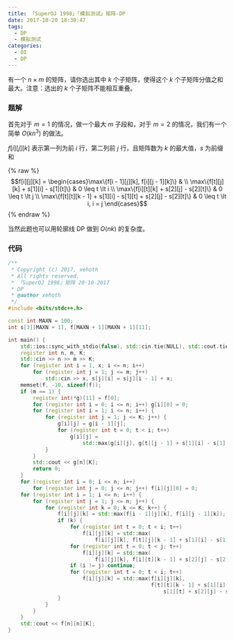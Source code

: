 ```yaml
---
title: 「SuperOJ 1998」「模拟测试」矩阵-DP
date: 2017-10-20 18:30:47
tags:
  - DP
  - 模拟测试
categories:
  - OI
  - DP
---
```

有一个 $n \times m$ 的矩阵，请你选出其中 $k$ 个子矩阵，使得这个 $k$ 个子矩阵分值之和最大。注意：选出的 $k$ 个子矩阵不能相互重叠。

<!-- more -->

### 题解
首先对于 $m = 1$ 的情况，做一个最大 $m$ 子段和，对于 $m = 2$ 的情况，我们有一个简单 $O(k n ^ 3)$ 的做法。

$f[i][j][k]$ 表示第一列为前 $i$ 行，第二列前 $j$ 行，且矩阵数为 $k$ 的最大值，$s$ 为前缀和

{% raw %}$$f[i][j][k] = \begin{cases}\max\{f[i - 1][j][k], f[i][j - 1][k]\} & \\ 
\max\{f[t][j][k] + s[1][i] - s[1][t]\} & 0 \leq t \lt i \\ 
\max\{f[i][t][k] + s[2][j] - s[2][t]\} & 0 \leq t \lt j \\ 
\max\{f[t][t][k - 1] + s[1][i] - s[1][t] + s[2][j] - s[2][t]\} & 0 \leq t \lt i, i = j \end{cases}$${% endraw %}

当然此题也可以用轮廓线 DP 做到 $O(nk)$ 的复杂度。

### 代码
``` cpp
/**
 * Copyright (c) 2017, xehoth
 * All rights reserved.
 * 「SuperOJ 1998」矩阵 20-10-2017
 * DP
 * @author xehoth
 */
#include <bits/stdc++.h>

const int MAXN = 100;
int s[3][MAXN + 1], f[MAXN + 1][MAXN + 1][11];

int main() {
    std::ios::sync_with_stdio(false), std::cin.tie(NULL), std::cout.tie(NULL);
    register int n, m, K;
    std::cin >> n >> m >> K;
    for (register int i = 1, x; i <= n; i++)
        for (register int j = 1; j <= m; j++)
            std::cin >> x, s[j][i] = s[j][i - 1] + x;
    memset(f, -10, sizeof(f));
    if (m == 1) {
        register int(*g)[11] = f[0];
        for (register int i = 0; i <= n; i++) g[i][0] = 0;
        for (register int i = 1; i <= n; i++) {
            for (register int j = 1; j <= K; j++) {
                g[i][j] = g[i - 1][j];
                for (register int t = 0; t < i; t++)
                    g[i][j] =
                        std::max(g[i][j], g[t][j - 1] + s[1][i] - s[1][t]);
            }
        }
        std::cout << g[n][K];
        return 0;
    }
    for (register int i = 0; i <= n; i++)
        for (register int j = 0; j <= n; j++) f[i][j][0] = 0;
    for (register int i = 1; i <= n; i++) {
        for (register int j = 1; j <= n; j++) {
            for (register int k = 0; k <= K; k++) {
                f[i][j][k] = std::max(f[i - 1][j][k], f[i][j - 1][k]);
                if (k) {
                    for (register int t = 0; t < i; t++)
                        f[i][j][k] = std::max(
                            f[i][j][k], f[t][j][k - 1] + s[1][i] - s[1][t]);
                    for (register int t = 0; t < j; t++)
                        f[i][j][k] = std::max(
                            f[i][j][k], f[i][t][k - 1] + s[2][j] - s[2][t]);
                    if (i != j) continue;
                    for (register int t = 0; t < i; t++)
                        f[i][j][k] = std::max(f[i][j][k],
                                              f[t][t][k - 1] + s[1][i] -
                                                  s[1][t] + s[2][j] - s[2][t]);
                }
            }
        }
    }
    std::cout << f[n][n][K];
}
```